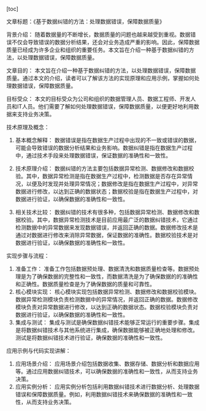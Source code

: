 
[toc]                    
                
                
文章标题：《基于数据纠错的方法：处理数据错误，保障数据质量》

背景介绍：
随着数据量的不断增长，数据质量的问题也越来越受到重视。数据错误不仅会导致错误的数据分析结果，还会对业务造成严重的影响。因此，保障数据质量已经成为许多企业和组织的重要任务。本文旨在介绍一种基于数据纠错的方法，以处理数据错误，保障数据质量。

文章目的：
本文旨在介绍一种基于数据纠错的方法，以处理数据错误，保障数据质量。通过本文的介绍，读者可以了解该方法的实现原理和应用示例，掌握如何处理数据错误，保障数据质量。

目标受众：
本文的目标受众为公司和组织的数据管理人员、数据工程师、开发人员和IT人员。他们需要了解如何处理数据错误，保障数据质量，以便更好地利用数据来支持业务决策。

技术原理及概念：

1. 基本概念解释：
数据错误是指在数据生产过程中出现的不一致或错误的数据，可能会导致错误的数据分析结果和业务影响。数据纠错是指在数据生产过程中，通过技术手段来处理数据错误，保证数据的准确性和一致性。

2. 技术原理介绍：
数据纠错的方法主要包括数据异常检测、数据修改和数据校验。其中，数据异常检测是指在数据生产过程中，检测数据是否存在异常情况，以便及时发现并处理异常情况；数据修改是指在数据生产过程中，对异常数据进行修改，以达到正确的数据状态；数据校验是指在数据生产过程中，对数据进行验证，以确保数据的准确性和一致性。

3. 相关技术比较：
数据纠错的技术有很多种，包括数据异常检测、数据修改和数据校验。其中，数据异常检测技术是目前应用最广泛的数据纠错技术，它通过检测数据中的异常数据来发现数据错误，并返回正确的数据。数据修改技术是通过对数据进行修改来消除异常数据，保证数据的准确性。数据校验技术是对数据进行验证，以确保数据的准确性和一致性。

实现步骤与流程：

1. 准备工作：
准备工作包括数据预处理、数据清洗和数据质量检查等。数据预处理是为了确保数据的完整性和一致性，而数据清洗是为了确保数据的的准确性和正确性。数据质量检查是为了确保数据的质量和可靠性。
2. 核心模块实现：
核心模块实现包括数据异常检测、数据修改和数据校验模块。数据异常检测模块负责检测数据中的异常情况，并返回正确的数据。数据修改模块负责对异常数据进行修改，以达到正确的数据状态。数据校验模块负责对数据进行验证，以确保数据的准确性和一致性。
3. 集成与测试：
集成与测试是确保数据纠错技术能够正常运行的重要步骤。集成是将数据纠错技术与其他系统进行集成，确保数据能够被正确地处理和修改。测试是将数据纠错技术进行验证，确保数据的准确性和一致性。

应用示例与代码实现讲解：

1. 应用场景介绍：
应用场景介绍包括数据收集、数据存储、数据分析和数据应用等。通过应用数据纠错技术，可以确保数据的准确性和一致性，从而支持业务决策。
2. 应用实例分析：
应用实例分析包括利用数据纠错技术进行数据分析、处理数据错误和保障数据质量。例如，利用数据纠错技术来确保数据的准确性和一致性，从而支持业务决策。

